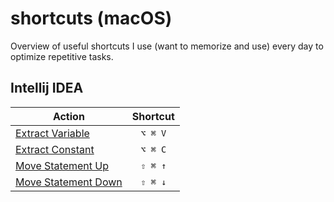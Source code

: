 # shortcuts (macOS)

Overview of useful shortcuts I use (want to memorize and use) every day to optimize repetitive tasks.

## Intellij IDEA

Action | Shortcut
--- | :---:
[Extract Variable](https://www.jetbrains.com/help/idea/extract-variable.html) | `⌥ ⌘ V`
[Extract Constant](https://www.jetbrains.com/help/idea/extract-constant.html) | `⌥ ⌘ C`
[Move Statement Up](https://www.jetbrains.com/help/idea/reference-keymap-mac-default.html#coding_assistance) | `⇧ ⌘ ↑`
[Move Statement Down](https://www.jetbrains.com/help/idea/reference-keymap-mac-default.html#coding_assistance) | `⇧ ⌘ ↓`
